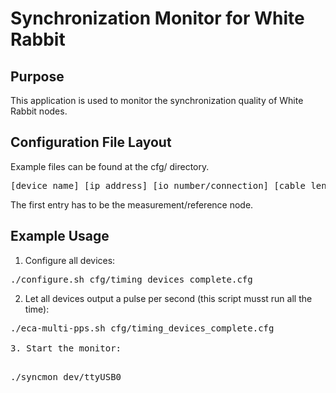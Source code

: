 Synchronization Monitor for White Rabbit
========================================

Purpose
-------

This application is used to monitor the synchronization quality of White Rabbit nodes.

Configuration File Layout
-------------------------

Example files can be found at the cfg/ directory.

<pre>[device name] [ip address] [io number/connection] [cable length in meters]</pre>

The first entry has to be the measurement/reference node.

Example Usage
-------------

1. Configure all devices:
  <pre>./configure.sh cfg/timing_devices_complete.cfg</pre>

2. Let all devices output a pulse per second (this script musst run all the time):
  <pre>./eca-multi-pps.sh cfg/timing_devices_complete.cfg

3. Start the monitor:
  <pre>./syncmon dev/ttyUSB0</pre>
